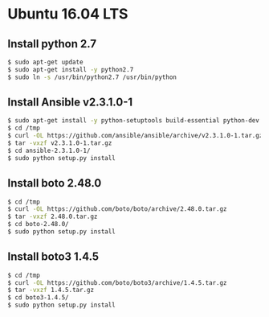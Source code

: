 # Ubuntu 16.04 LTS

## Install python 2.7

```bash
$ sudo apt-get update
$ sudo apt-get install -y python2.7
$ sudo ln -s /usr/bin/python2.7 /usr/bin/python
```

## Install Ansible v2.3.1.0-1

```bash
$ sudo apt-get install -y python-setuptools build-essential python-dev libffi-dev libssl-dev
$ cd /tmp
$ curl -OL https://github.com/ansible/ansible/archive/v2.3.1.0-1.tar.gz
$ tar -vxzf v2.3.1.0-1.tar.gz
$ cd ansible-2.3.1.0-1/
$ sudo python setup.py install
```

## Install boto 2.48.0

```bash
$ cd /tmp
$ curl -OL https://github.com/boto/boto/archive/2.48.0.tar.gz
$ tar -vxzf 2.48.0.tar.gz
$ cd boto-2.48.0/
$ sudo python setup.py install
```

## Install boto3 1.4.5

```bash
$ cd /tmp
$ curl -OL https://github.com/boto/boto3/archive/1.4.5.tar.gz
$ tar -vxzf 1.4.5.tar.gz
$ cd boto3-1.4.5/
$ sudo python setup.py install
```
